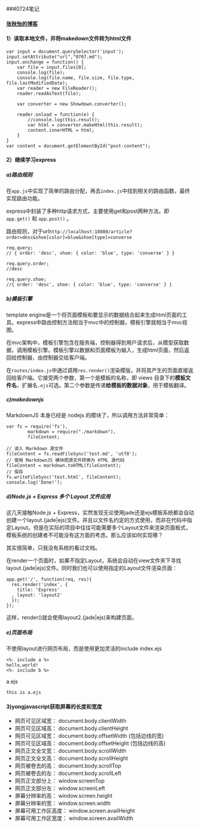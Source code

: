 ###0724笔记  

#### [张秋怡的博客](http://joyeecheung.github.io/diary/)

#### 1）读取本地文件，并将makedown文件转为html文件

 	var input = document.querySelector('input');
    input.setAttribute("url","0707.md");
    input.onchange = function() {
        var file = input.files[0];
        console.log(file);
        console.log(file.name, file.size, file.type, file.lastModifiedDate);
        var reader = new FileReader();
        reader.readAsText(file);

        var converter = new Showdown.converter();

        reader.onload = function(e) {
            //console.log(this.result);
            var html = converter.makeHtml(this.result);
            content.innerHTML = html;
        }
    }
    var content = document.getElementById("post-content");

#### 2）继续学习express

##### a)路由规则
在`app.js`中实现了简单的路由分配，再去`index.js`中找到相关的路由函数，最终实现路由功能。  

express中封装了多种http请求方式，主要使用get和post两种方法。即 `app.get()` 和 `app.post()` 。

路由规则，对于url`http://localhost:18080/article?order=desc&shoe[color]=blue&shoe[type]=converse`

	req.query;		
	// { order: 'desc', shoe: { color: 'blue', type: 'converse' } }	
	
	req.query.order;
	//desc

	req.query.shoe;
	//{ order: 'desc', shoe: { color: 'blue', type: 'converse' } }

##### b)模板引擎

template engine是一个将页面模板和要显示的数据结合起来生成html页面的工具。express中路由控制方法相当于mvc中的控制器，模板引擎就相当于mvc视图。

在mvc架构中，模板引擎包含在服务端，控制器得到用户请求后，从模型获取数据，调用模板引擎。模板引擎以数据和页面模板为输入，生成html页面，然后返回给控制器，由控制器交给客户端。

在` routes/index.js `中通过调用` res.render() `渲染模版，并将其产生的页面直接返回给客户端。它接受两个参数，第一个是模板的名称，即 views 目录下的**模板文件名**，扩展名` .ejs `可选。第二个参数是传递**给模板的数据对象**，用于模板翻译。


##### c)makedownjs
MarkdownJS 本身已经是 nodejs 的模块了，所以调用方法非常简单：

	var fs = require('fs'),
	        markdown = require("./markdown"),
	        fileContent;
	
	// 读入 Markdown 源文件
	fileContent = fs.readFileSync('test.md', 'utf8');
	// 使用 MarkdownJS 模块把源文件转换为 HTML 源代码
	fileContent = markdown.toHTML(fileContent);
	// 保存
	fs.writeFileSync('test.html', fileContent);
	console.log('Done!');


##### d)Node.js + Express 多个 Layout 文件应用

这几天接触Node.js + Express，实然发现无论使用jade还是ejs模板系统都会自动创建一个layout.(jade|ejs)文件。并且以文件名约定的方式使用，而非在代码中指定Layout。但是在实际的项目中往往可能需要多个Layout文件来渲染页面板式，模板系统的创建者不可能没有这方面的考虑。那么应该如何实现哪？

其实很简单，只我没有系统的看过文档。

在render一个页面时，如果不指定Layout，系统会自动在view文件夹下寻找layout.(jade|ejs)文件。同时我们也可以使用指定的Layout文件渲染页面：


	app.get('/', function(req, res){
	  res.render('index', {
	    title: 'Express'
	  , layout: 'layout2'
	  });
	});

这样，render()就会使用layout2.(jade|ejs)来构建页面。


##### e)页面布局
不使用layout进行网页布局，而是使用更加灵活的include
index.ejs

	<%- include a %>
	hello,world!
	<%- include b %>
a.ejs

	this is a.ejs

#### 3)yongjavascript获取屏幕的长度和宽度

+ 网页可见区域宽： document.body.clientWidth
+ 网页可见区域高： document.body.clientHeight
+ 网页可见区域宽： document.body.offsetWidth (包括边线的宽)
+ 网页可见区域高： document.body.offsetHeight (包括边线的高)
+ 网页正文全文宽： document.body.scrollWidth
+ 网页正文全文高： document.body.scrollHeight
+ 网页被卷去的高： document.body.scrollTop
+ 网页被卷去的左： document.body.scrollLeft
+ 网页正文部分上： window.screenTop
+ 网页正文部分左： window.screenLeft
+ 屏幕分辨率的高： window.screen.height
+ 屏幕分辨率的宽： window.screen.width
+ 屏幕可用工作区高度： window.screen.availHeight
+ 屏幕可用工作区宽度： window.screen.availWidth


